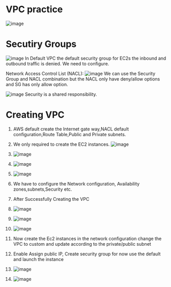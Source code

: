 # VPC practice
![image](https://github.com/mallikharjuna160003/30-Days-of-AWS/assets/74324685/f858e722-e371-4ebb-82f5-860de85722e9)
# Secutiry Groups 
![image](https://github.com/mallikharjuna160003/30-Days-of-AWS/assets/74324685/6d796bc4-f9a3-4ec4-ad7b-cc81dfb92cbf)
In Default VPC the default security group for EC2s the inbound and outbound traffic is denied. We need to configure.

Network Access Control List (NACL):
![image](https://github.com/mallikharjuna160003/30-Days-of-AWS/assets/74324685/6591e65c-b699-4e15-86d3-8176b54fdfd5)
We can use the Security Group and NACL combination but the NACL only have deny/allow options and SG has only allow option.

![image](https://github.com/mallikharjuna160003/30-Days-of-AWS/assets/74324685/c7cee7e3-991c-48b3-9f14-5eabd49bd61a)
Security is a shared responsibility.
# Creating VPC
1. AWS default create the Internet gate way,NACL default configuration,Route Table,Public and Private subnets.
2. We only required to create the EC2 instances.
   ![image](https://github.com/mallikharjuna160003/30-Days-of-AWS/assets/74324685/b16ff885-7914-4b21-a760-f477f1a3288f)
3. ![image](https://github.com/mallikharjuna160003/30-Days-of-AWS/assets/74324685/16a66cca-b60d-4529-9ca1-aaf5402572e7)
4. ![image](https://github.com/mallikharjuna160003/30-Days-of-AWS/assets/74324685/fcc6b1fb-4f1a-4660-a55a-021f07066a46)
5. ![image](https://github.com/mallikharjuna160003/30-Days-of-AWS/assets/74324685/28e7711d-888f-4f67-91a6-cd04218be4c4)
6. We have to configure the Network configuration, Availability zones,subnets,Security etc.
7. After Successfully Creating the VPC
   
9. ![image](https://github.com/mallikharjuna160003/30-Days-of-AWS/assets/74324685/75b8f8d0-a43e-4383-99c6-12c327e3151a)
   
10. ![image](https://github.com/mallikharjuna160003/30-Days-of-AWS/assets/74324685/e8012451-fcc4-4d60-a1aa-2e332554b328)

11. ![image](https://github.com/mallikharjuna160003/30-Days-of-AWS/assets/74324685/3bca9cf6-8427-4ffe-a5d0-931dc79107ce)
12. Now create the Ec2 instances in the network configuration change the VPC to custom and update according to the private/public subnet
13. Enable Assign public IP, Create security group for now use the default and launch the instance
14. ![image](https://github.com/mallikharjuna160003/30-Days-of-AWS/assets/74324685/a4fe52df-a8a3-4aae-8a9e-cf509c5c8fe4)
15. ![image](https://github.com/mallikharjuna160003/30-Days-of-AWS/assets/74324685/295128a8-1596-4103-b406-d206ee260693)



